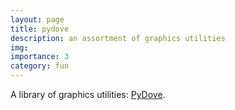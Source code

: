 ```yaml
---
layout: page
title: pydove
description: an assortment of graphics utilities
img:
importance: 3
category: fun
---
```


A library of graphics utilities: [PyDove](https://pypi.org/project/pydove/).
